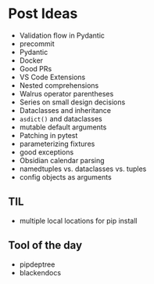 
# Post Ideas

- Validation flow in Pydantic
- precommit
- Pydantic
- Docker
- Good PRs
- VS Code Extensions
- Nested comprehensions
- Walrus operator parentheses
- Series on small design decisions
- Dataclasses and inheritance
- `asdict()` and dataclasses
- mutable default arguments
- Patching in pytest
- parameterizing fixtures
- good exceptions
- Obsidian calendar parsing
- namedtuples vs. dataclasses vs. tuples
- config objects as arguments

## TIL

- multiple local locations for pip install

## Tool of the day

- pipdeptree
- blackendocs
